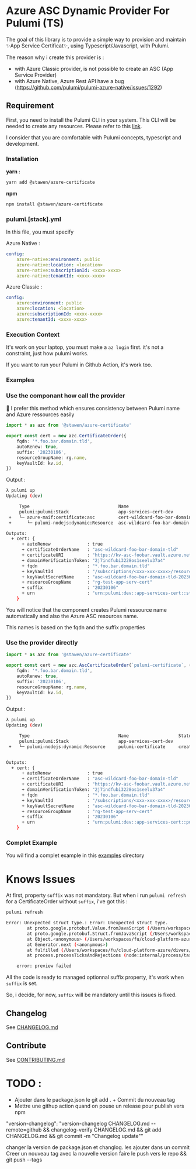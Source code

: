 # Azure ASC Dynamic Provider For Pulumi (TS)

The goal of this library is to provide a simple way to provision and maintain ✨App Service Certificat✨, using Typescript/Javascript, with Pulumi.

The reason why i create this provider is :

-   with Azure Classic provider, is not possible to create an ASC (App Service Provider)
-   with Azure Native, Azure Rest API have a bug (https://github.com/pulumi/pulumi-azure-native/issues/1292)

## Requirement

First, you need to install the Pulumi CLI in your system. This CLI will be needed to create any resources. Please refer to this [link](https://www.pulumi.com/docs/reference/cli/).

I consider that you are comfortable with Pulumi concepts, typescript and development.

### Installation

**yarn :**

```bash
yarn add @stawen/azure-certificate
```

**npm**

```bash
npm install @stawen/azure-certificate
```

### pulumi.[stack].yml

In this file, you must specify

Azure Native :

```yaml
config:
    azure-native:environment: public
    azure-native:location: <location>
    azure-native:subscriptionId: <xxxx-xxxx>
    azure-native:tenantId: <xxxx-xxxx>
```

Azure Classic :

```yaml
config:
    azure:environment: public
    azure:location: <location>
    azure:subscriptionId: <xxxx-xxxx>
    azure:tenantId: <xxxx-xxxx>
```

### Execution Context

It's work on your laptop, you must make a `az login` first. it's not a constraint, just how pulumi works.

If you want to run your Pulumi in Github Action, it's work too.

### Examples

### Use the componant how call the provider

🚀 I prefer this method which ensures consistency between Pulumi name and Azure ressources easily

```typescript
import * as azc from '@stawen/azure-certificate'

export const cert = new azc.CertificateOrder({
    fqdn: '*.foo.bar.domain.tld',
    autoRenew: true,
    suffix: '20230106',
    resourceGroupName: rg.name,
    keyVaultId: kv.id,
})
```

Output :

```bash
λ pulumi up
Updating (dev)

     Type                                  Name                                       Status            Info
     pulumi:pulumi:Stack                   app-services-cert-dev
 +   └─ azure-maif:certificate:asc         cert-wildcard-foo-bar-domain-tld-20230106  created (1s)
 +      └─ pulumi-nodejs:dynamic:Resource  asc-wildcard-foo-bar-domain-tld-20230106   created (20s)

Outputs:
  + cert: {
      + autoRenew              : true
      + certificateOrderName   : "asc-wildcard-foo-bar-domain-tld"
      + certificateURI         : "https://kv-asc-foobar.vault.azure.net/secrets/asc-wildcard-foo-bar-domain-tld-20230106"
      + domainVerificationToken: "2j7indfubi3228os1seelu37a4"
      + fqdn                   : "*.foo.bar.domain.tld"
      + keyVaultId             : "/subscriptions/<xxx-xxx-xxxx>/resourceGroups/rg-test-app-serv-cert/providers/Microsoft.KeyVault/vaults/kv-asc-foobar"
      + keyVaultSecretName     : "asc-wildcard-foo-bar-domain-tld-20230106"
      + resourceGroupName      : "rg-test-app-serv-cert"
      + suffix                 : "20230106"
      + urn                    : "urn:pulumi:dev::app-services-cert::stawen:azure-certificate:asc::cert-wildcard-foo-bar-domain-tld-20230106"
    }
```

You will notice that the component creates Pulumi ressource name automatically and also the Azure ASC resources name.

This names is based on the fqdn and the suffix properties

### Use the provider directly

```typescript
import * as azc from '@stawen/azure-certificate'

export const cert = new azc.AscCertificateOrder(`pulumi-certificate`, {
    fqdn: '*.foo.bar.domain.tld',
    autoRenew: true,
    suffix: '20230106',
    resourceGroupName: rg.name,
    keyVaultId: kv.id,
})
```

Output :

```bash
λ pulumi up
Updating (dev)

     Type                                  Name                   Status            Info
     pulumi:pulumi:Stack                   app-services-cert-dev
 +   └─ pulumi-nodejs:dynamic:Resource     pulumi-certificate     created (20s)


Outputs:
  + cert: {
      + autoRenew              : true
      + certificateOrderName   : "asc-wildcard-foo-bar-domain-tld"
      + certificateURI         : "https://kv-asc-foobar.vault.azure.net/secrets/asc-wildcard-foo-bar-domain-tld-20230106"
      + domainVerificationToken: "2j7indfubi3228os1seelu37a4"
      + fqdn                   : "*.foo.bar.domain.tld"
      + keyVaultId             : "/subscriptions/<xxx-xxx-xxxx>/resourceGroups/rg-test-app-serv-cert/providers/Microsoft.KeyVault/vaults/kv-asc-foobar"
      + keyVaultSecretName     : "asc-wildcard-foo-bar-domain-tld-20230106"
      + resourceGroupName      : "rg-test-app-serv-cert"
      + suffix                 : "20230106"
      + urn                    : "urn:pulumi:dev::app-services-cert::pulumi-nodejs:dynamic:Resource::pulumi-certificate"
    }
```

### Complet Example

You wil find a complet example in this [examples](./examples/) directory

# Knows Issues

At first, property `suffix` was not mandatory. But when i run `pulumi refresh` for a CertificateOrder without `suffix`, i've got this :

```bash
pulumi refresh

Error: Unexpected struct type.: Error: Unexpected struct type.
        at proto.google.protobuf.Value.fromJavaScript (/Users/workspaces/fu/cloud-platform-azure/divers/app-services-certificates/node_modules/google-protobuf/google/protobuf/struct_pb.js:885:13)
        at proto.google.protobuf.Struct.fromJavaScript (/Users/workspaces/fu/cloud-platform-azure/divers/app-services-certificates/node_modules/google-protobuf/google/protobuf/struct_pb.js:951:51)
        at Object.<anonymous> (/Users/workspaces/fu/cloud-platform-azure/divers/app-services-certificates/node_modules/@pulumi/pulumi/cmd/dynamic-provider/index.js:238:55)
        at Generator.next (<anonymous>)
        at fulfilled (/Users/workspaces/fu/cloud-platform-azure/divers/app-services-certificates/node_modules/@pulumi/pulumi/cmd/dynamic-provider/index.js:18:58)
        at process.processTicksAndRejections (node:internal/process/task_queues:95:5)

    error: preview failed
```

All the code is ready to managed optionnal suffix property, it's work when `suffix` is set.

So, i decide, for now, `suffix` will be mandatory until this issues is fixed.

## Changelog

See [CHANGELOG.md](./CHANGELOG.md)

## Contribute

See [CONTRIBUTING.md](./CONTRIBUTING.md)

# TODO :

-   Ajouter dans le package.json le git add . + Commit du nouveau tag
-   Mettre une githup action quand on pouse un release pour publish vers npm

"version-changelog": "version-changelog CHANGELOG.md --remote=github && changelog-verify CHANGELOG.md && git add CHANGELOG.md && git commit -m \"Changelog update\""

changer la version de package.json et changlog.
les ajouter dans un commit
Creer un nouveau tag avec la nouvelle version
faire le push vers le repo && git push --tags
